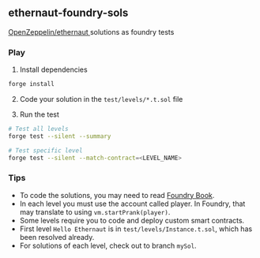 ## ethernaut-foundry-sols

[ OpenZeppelin/ethernaut ](https://github.com/OpenZeppelin/ethernaut) solutions as foundry tests

### Play

1. Install dependencies

```sh
forge install
```

2. Code your solution in the `test/levels/*.t.sol` file

3. Run the test

```sh
# Test all levels
forge test --silent --summary

# Test specific level
forge test --silent --match-contract=<LEVEL_NAME>
```

### Tips

- To code the solutions, you may need to read [Foundry Book](https://book.getfoundry.sh/).
- In each level you must use the account called player. In Foundry, that may translate to using `vm.startPrank(player)`.
- Some levels require you to code and deploy custom smart contracts.
- First level `Hello Ethernaut` is in `test/levels/Instance.t.sol`, which has been resolved already.
- For solutions of each level, check out to branch `mySol`.


